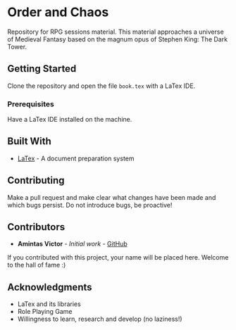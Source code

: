 # Order and Chaos
Repository for RPG sessions material. This material approaches a universe of Medieval Fantasy based on the magnum opus of Stephen King: The Dark Tower.

## Getting Started
Clone the repository and open the file ```book.tex``` with a LaTex IDE.

### Prerequisites
Have a LaTex IDE installed on the machine. 

## Built With
* [LaTex](https://www.latex-project.org/) - A document preparation system

## Contributing
Make a pull request and make clear what changes have been made and which bugs persist. Do not introduce bugs, be proactive!

## Contributors
* **Amintas Victor** - *Initial work* - [GitHub](https://github.com/amintasvrp)

 If you contributed with this project, your name will be placed here. Welcome to the hall of fame :)

## Acknowledgments
* LaTex and its libraries
* Role Playing Game
* Willingness to learn, research and develop (no laziness!)
